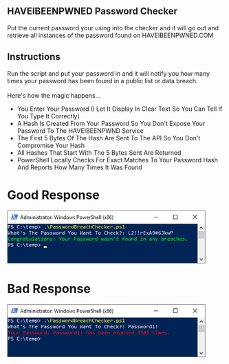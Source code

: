 ## HAVEIBEENPWNED Password Checker
Put the current password your using into the checker and it will go out and retrieve all instances of the password found on HAVEIBEENPWNED.COM <br>

## Instructions
Run the script and put your password in and it will notify you how many times your password has been found in a public list or data breach.
<br><br>
Here's how the magic happens...<br>
* You Enter Your Password (I Let It Display In Clear Text So You Can Tell If You Type It Correctly)
* A Hash Is Created From Your Password So You Don't Expose Your Password To The HAVEIBEENPWND Service
* The First 5 Bytes Of The Hash Are Sent To The API So You Don't Compromise Your Hash
* All Hashes That Start With The 5 Bytes Sent Are Returned
* PowerShell Locally Checks For Exact Matches To Your Password Hash And Reports How Many Times It Was Found

# Good Response
![Password Breach Checker CLI Good Response](PasswordBreachCheckerCLI-Good.png)
<br>
# Bad Response
![Password Breach Checker CLI Good Response](PasswordBreachCheckerCLI-Bad.png)
